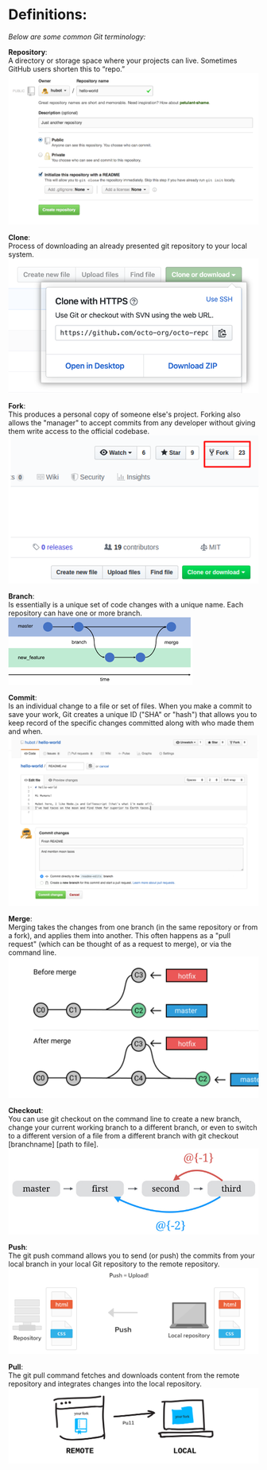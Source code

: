 # Definitions:
*Below are some common Git terminology:*

**Repository**:<br>
A directory or storage space where your projects can live. Sometimes GitHub users shorten this to “repo.” 
![Repo example](./pictures/repo.png)

**Clone**:<br>
Process of downloading an already presented git repository to your local system.
![Clone example](./pictures/Clone.png)

**Fork**:<br>
This produces a personal copy of someone else's project. Forking also allows the "manager" to accept commits from any developer without giving them write access to the official codebase.
![Fork example](./pictures/fork.png)

**Branch**:<br>
Is essentially is a unique set of code changes with a unique name. Each repository can have one or more branch.
![Branch example](./pictures/Branch.png)

**Commit**:<br>
Is an individual change to a file or set of files. When you make a commit to save your work, Git creates a unique ID ("SHA" or "hash") that allows you to keep record of the specific changes committed along with who made them and when.
![Commit example](./pictures/commit.png)

**Merge**:<br>
Merging takes the changes from one branch (in the same repository or from a fork), and applies them into another. This often happens as a "pull request" (which can be thought of as a request to merge), or via the command line.
![Merge example](./pictures/Merge.webp)

**Checkout**:<br>
You can use git checkout on the command line to create a new branch, change your current working branch to a different branch, or even to switch to a different version of a file from a different branch with git checkout [branchname]  [path to file].
![Checkout example](./pictures/checkout.jpg)

**Push**:<br>
The git push command allows you to send (or push) the commits from your local branch in your local Git repository to the remote repository.
![Push example](./pictures/push.png)

**Pull**:<br>
The git pull command fetches and downloads content from the remote repository and integrates changes into the local repository.
![Pull example](./pictures/pull.png)